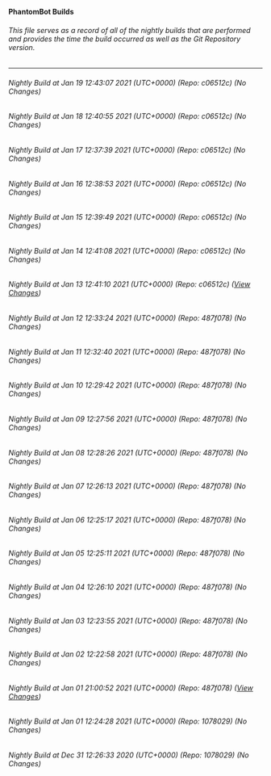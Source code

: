 **PhantomBot Builds**

###### This file serves as a record of all of the nightly builds that are performed and provides the time the build occurred as well as the Git Repository version.
-------------------------------------------------------------------------------------------------------------
###### Nightly Build at Jan 19 12:43:07 2021 (UTC+0000) (Repo: c06512c) (No Changes)
###### Nightly Build at Jan 18 12:40:55 2021 (UTC+0000) (Repo: c06512c) (No Changes)
###### Nightly Build at Jan 17 12:37:39 2021 (UTC+0000) (Repo: c06512c) (No Changes)
###### Nightly Build at Jan 16 12:38:53 2021 (UTC+0000) (Repo: c06512c) (No Changes)
###### Nightly Build at Jan 15 12:39:49 2021 (UTC+0000) (Repo: c06512c) (No Changes)
###### Nightly Build at Jan 14 12:41:08 2021 (UTC+0000) (Repo: c06512c) (No Changes)
###### Nightly Build at Jan 13 12:41:10 2021 (UTC+0000) (Repo: c06512c) ([View Changes](https://github.com/PhantomBot/PhantomBot/compare/487f078...c06512c))
###### Nightly Build at Jan 12 12:33:24 2021 (UTC+0000) (Repo: 487f078) (No Changes)
###### Nightly Build at Jan 11 12:32:40 2021 (UTC+0000) (Repo: 487f078) (No Changes)
###### Nightly Build at Jan 10 12:29:42 2021 (UTC+0000) (Repo: 487f078) (No Changes)
###### Nightly Build at Jan 09 12:27:56 2021 (UTC+0000) (Repo: 487f078) (No Changes)
###### Nightly Build at Jan 08 12:28:26 2021 (UTC+0000) (Repo: 487f078) (No Changes)
###### Nightly Build at Jan 07 12:26:13 2021 (UTC+0000) (Repo: 487f078) (No Changes)
###### Nightly Build at Jan 06 12:25:17 2021 (UTC+0000) (Repo: 487f078) (No Changes)
###### Nightly Build at Jan 05 12:25:11 2021 (UTC+0000) (Repo: 487f078) (No Changes)
###### Nightly Build at Jan 04 12:26:10 2021 (UTC+0000) (Repo: 487f078) (No Changes)
###### Nightly Build at Jan 03 12:23:55 2021 (UTC+0000) (Repo: 487f078) (No Changes)
###### Nightly Build at Jan 02 12:22:58 2021 (UTC+0000) (Repo: 487f078) (No Changes)
###### Nightly Build at Jan 01 21:00:52 2021 (UTC+0000) (Repo: 487f078) ([View Changes](https://github.com/PhantomBot/PhantomBot/compare/1078029...487f078))
###### Nightly Build at Jan 01 12:24:28 2021 (UTC+0000) (Repo: 1078029) (No Changes)
###### Nightly Build at Dec 31 12:26:33 2020 (UTC+0000) (Repo: 1078029) (No Changes)
